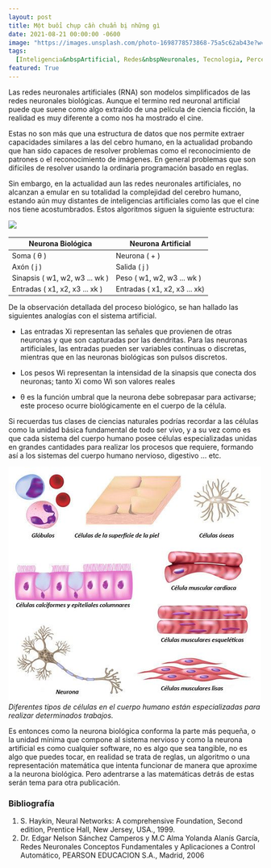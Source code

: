 ```yaml
---
layout: post
title: Một buổi chụp cần chuẩn bị những gì
date: 2021-08-21 00:00:00 -0600
image: "https://images.unsplash.com/photo-1698778573868-75a5c62ab43e?w=500&auto=format&fit=crop&q=60&ixlib=rb-4.0.3&ixid=M3wxMjA3fDB8MHxlZGl0b3JpYWwtZmVlZHw1fHx8ZW58MHx8fHx8"
tags:
  [Inteligencia&nbspArtificial, Redes&nbspNeuronales, Tecnologia, Perceptron]
featured: True
---
```


Las redes neuronales artificiales (RNA) son modelos simplificados de las redes neuronales biológicas. Aunque el termino red neuronal artificial puede que suene como algo extraído de una película de ciencia ficción, la realidad es muy diferente a como nos ha mostrado el cine.

Estas no son más que una estructura de datos que nos permite extraer capacidades similares a las del cebro humano, en la actualidad probando que han sido capaces de resolver problemas como el reconocimiento de patrones o el reconocimiento de imágenes. En general problemas que son difíciles de resolver usando la ordinaria programación basado en reglas.

Sin embargo, en la actualidad aun las redes neuronales artificiales, no alcanzan a emular en su totalidad la complejidad del cerebro humano, estando aún muy distantes de inteligencias artificiales como las que el cine nos tiene acostumbrados. Estos algoritmos siguen la siguiente estructura:

![](https://images.unsplash.com/photo-1698778573868-75a5c62ab43e?w=500&auto=format&fit=crop&q=60&ixlib=rb-4.0.3&ixid=M3wxMjA3fDB8MHxlZGl0b3JpYWwtZmVlZHw1fHx8ZW58MHx8fHx8)

| Neurona Biológica              | Neurona Artificial            |
| ------------------------------ | ----------------------------- |
| Soma ( θ )                     | Neurona ( + )                 |
| Axón ( j )                     | Salida ( j )                  |
| Sinapsis ( w1, w2, w3 ... wk ) | Peso ( w1, w2, w3 ... wk )    |
| Entradas ( x1, x2, x3 ... xk ) | Entradas ( x1, x2, x3 ... xk) |

De la observación detallada del proceso biológico, se han hallado las siguientes analogías
con el sistema artificial.

- Las entradas Xi representan las señales que provienen de otras neuronas y que son
  capturadas por las dendritas. Para las neuronas artificiales, las entradas pueden ser
  variables continuas o discretas, mientras que en las neuronas biológicas son pulsos
  discretos.

- Los pesos Wi representan la intensidad de la sinapsis que conecta dos neuronas;
  tanto Xi como Wi son valores reales

- θ es la función umbral que la neurona debe sobrepasar para activarse; este proceso
  ocurre biológicamente en el cuerpo de la célula.

Si recuerdas tus clases de ciencias naturales podrías recordar a las células como la unidad básica fundamental de todo ser vivo, y a su vez como es que cada sistema del cuerpo humano posee células especializadas unidas en grandes cantidades para realizar los procesos que requiere, formando así a los sistemas del cuerpo humano nervioso, digestivo ... etc.

![](/images/comparacion_2_image.jpg)
_Diferentes tipos de células en el cuerpo humano están especializadas para realizar determinados trabajos._

Es entonces como la neurona biológica conforma la parte más pequeña, o la unidad mínima que compone al sistema nervioso y como la neurona artificial es como cualquier software, no es algo que sea tangible, no es algo que puedes tocar, en realidad se trata de reglas, un algoritmo o una representación matemática que intenta funcionar de manera que aproxime a la neurona biológica. Pero adentrarse a las matemáticas detrás de estas serán tema para otra publicación.

### Bibliografía

1. S. Haykin, Neural Networks: A comprehensive Foundation, Second edition, Prentice
   Hall, New Jersey, USA., 1999.
2. Dr. Edgar Nelson Sánchez Camperos y M.C Alma Yolanda Alanís García, Redes Neuronales Conceptos Fundamentales y Aplicaciones a Control Automático, PEARSON EDUCACION S.A., Madrid, 2006
